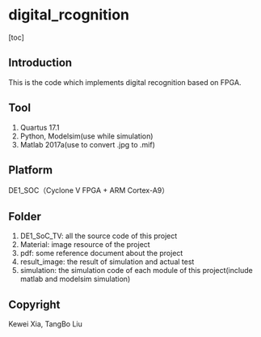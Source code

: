 # digital_rcognition
[toc]

## Introduction
This is the code which implements digital recognition based on FPGA.

## Tool
1. Quartus 17.1
2. Python, Modelsim(use while simulation)
3. Matlab 2017a(use to convert .jpg to .mif)

## Platform
DE1_SOC（Cyclone V FPGA + ARM Cortex-A9）

## Folder
1. DE1_SoC_TV: all the source code of this project
2. Material: image resource of the project
3. pdf: some reference document about the project
4. result_image: the result of simulation and actual test
5. simulation: the simulation code of each module of this project(include matlab  and modelsim simulation)

## Copyright
Kewei Xia, TangBo Liu
